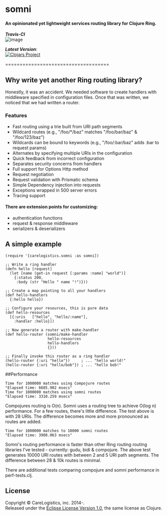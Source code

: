 # somni
#### An opinionated yet lightweight services routing library for Clojure Ring.

***Travis-CI***<br>
![image](https://travis-ci.org/CareLogistics/somni.svg?branch=master)<p>

***Latest Version***:<br>
[![Clojars Project](http://clojars.org/somni/latest-version.svg)](http://clojars.org/somni)

====================================

## Why write yet another Ring routing library?
Honestly, it was an accident.  We needed software to create handlers with middleware specified in configuration files.  Once that was written, we noticed that we had written a router.

### Features
- Fast routing using a trie built from URI path segments
- Wildcard routes (e.g., "/foo/*/baz" matches "/foo/bar/baz" & "/foo/123/baz")
- Wildcards can be bound to keywords (e.g., "/foo/:bar/baz" adds :bar to request params)
- Alternates by specifying multiple URIs in the configuration
- Quick feedback from incorrect configuration 
- Separates security concerns from handlers
- Full support for Options Http method
- Request negotiation
- Request validation with Prismatic schema
- Simple Dependency injection into requests
- Exceptions wrapped in 500 server errors
- Tracing support

#### There are extension points for customizing:
- authentication functions
- request & response middleware
- serializers & deserializers

## A simple example
```
(require '[carelogistics.somni :as somni])

;; Write a ring handler
(defn hello [request]
  (let [name (get-in request [:params :name] "world")]
    {:status 200, 
     :body (str "Hello " name "!")}))

;; Create a map pointing to all your handlers
(def hello-handlers
  {:hello hello})

;; Configure your resources, this is pure data
(def hello-resources
  [{:uris   ["hello", "hello/:name"], 
    :handler :hello}])

;; Now generate a router with make-handler
(def hello-router (somni/make-handler
                   hello-resources
                   hello-handlers
                   {}))
                   
;; Finally invoke this router as a ring handler
(hello-router {:uri "hello"})     ; ... "hello world!"
(hello-router {:uri "hello/bob"}) ; ... "hello bob!"
```

##Performance
```
Time for 1000000 matches using Compojure routes
"Elapsed time: 6685.902 msecs"
Time for 1000000 matches using somni routes
"Elapsed time: 3310.259 msecs"
```
Compojures routing is O(n).  Somni uses a routing tree to achieve O(log n) performance.  For a few routes, there's little difference.  The test above is with 28 URIs.  The difference becomes more and more pronounced as routes are added.

```
Time for 1000000 matches to 10000 somni routes
"Elapsed time: 3908.063 msecs"
```
Somni's routing performance is faster than other Ring routing routing libraries I've tested - currently: gudu, bidi & compojure.  The above test generates 10000 URI routes with between 2 and 5 URI path segments.  The difference between 28 & 10k routes is minimal.<p>

There are additional tests comparing compojure and somni performance in perf-tests.clj.

## License

Copyright &copy; CareLogistics, inc. 2014-.<br>
Released under the [Eclipse License Version 1.0](http://opensource.org/licenses/eclipse-1.0.php), the same license as Clojure.